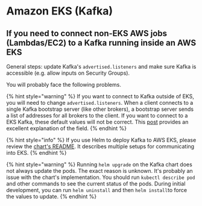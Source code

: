 # Amazon EKS \(Kafka\)

## If you need to connect non-EKS AWS jobs \(Lambdas/EC2\) to a Kafka running inside an AWS EKS

General steps: update Kafka's `advertised.listeners` and make sure Kafka is accessible \(e.g. allow inputs on Security Groups\).

You will probably face the following problems.

{% hint style="warning" %}
If you want to connect to Kafka outside of EKS, you will need to change `advertised.listeners`. When a client connects to a single Kafka bootstrap server \(like other brokers\), a bootstrap server sends a list of addresses for all brokers to the client. If you want to connect to a EKS Kafka, these default values will not be correct. This [post](https://rmoff.net/2018/08/02/kafka-listeners-explained/) provides an excellent explanation of the field.
{% endhint %}

{% hint style="info" %}
If you use Helm to deploy Kafka to AWS EKS, please review the [chart's README](https://github.com/helm/charts/tree/master/incubator/kafka). It describes multiple setups for communicating into EKS.
{% endhint %}

{% hint style="warning" %}
Running `helm upgrade` on the Kafka chart does not always update the pods. The exact reason is unknown. It's probably an issue with the chart's implementation. You should run `kubectl describe pod` and other commands to see the current status of the pods. During initial development, you can run `helm uninstall` and then `helm install`to force the values to update.
{% endhint %}

